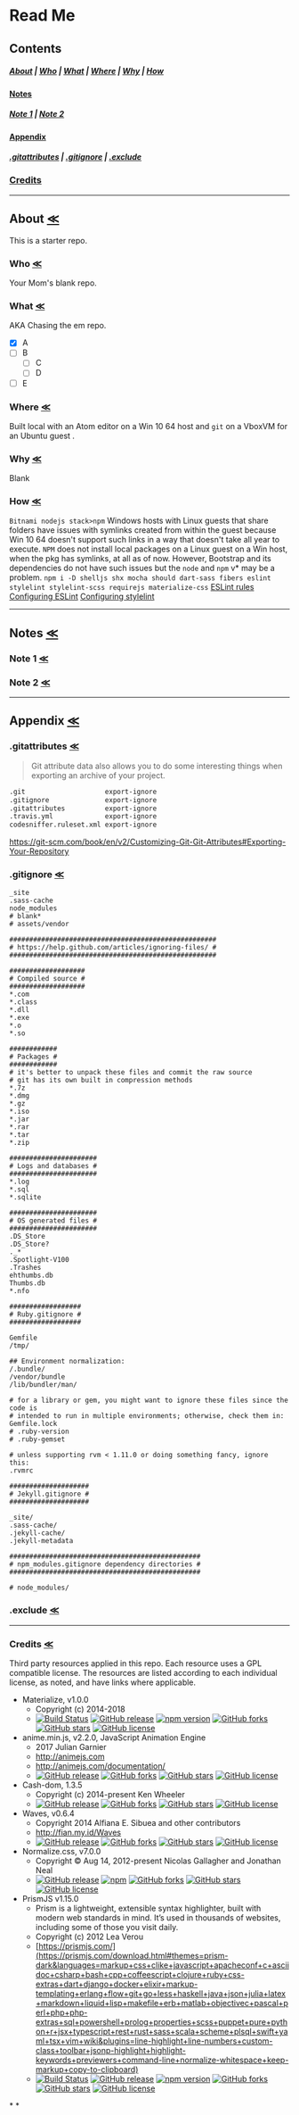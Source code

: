 # Read Me

## Contents

##### [About](#about-) \| [Who](#who-) \| [What](#what-) \| [Where](#where-) \| [Why](#why-) \| [How](#how-)

#### [Notes](#notes-)

##### [Note 1](#note-1-) \| [Note 2](#note-2-)

#### [Appendix](#appendix-)

##### [.gitattributes](#gitattributes-) \| [.gitignore](#gitignore-) \| [.exclude](#exclude-)

### [Credits](#credits-)

* * *

## About [≪](#read-me)

This is a starter repo.

### Who [≪](#read-me)

Your Mom's blank repo.

### What [≪](#read-me)

AKA Chasing the em repo.

-   [x] A
-   [ ] B
    -   [ ] C
    -   [ ] D
-   [ ] E

### Where [≪](#read-me)

Built local with an Atom editor on a Win 10 64 host and `git` on a VboxVM for an Ubuntu guest .

### Why [≪](#read-me)

Blank

### How [≪](#read-me)

`Bitnami nodejs stack>npm`
Windows hosts with Linux guests that share folders have issues with symlinks created from within the guest because Win 10 64 doesn't support such links in a way that doesn't take all year to execute. `NPM` does not install local packages on a Linux guest on a Win host, when the pkg has symlinks, at all as of now. However, Bootstrap and its dependencies do not have such issues but the `node` and `npm` v* may be a problem.
```npm i -D shelljs shx mocha should dart-sass fibers eslint stylelint stylelint-scss requirejs materialize-css```
[ESLint rules](https://eslint.org/docs/rules/)
[Configuring ESLint](https://eslint.org/docs/user-guide/configuring)
[Configuring stylelint](https://stylelint.io/user-guide/configuration/)
* * *

## Notes [≪](#read-me)

### Note 1 [≪](#read-me)

### Note 2 [≪](#read-me)

* * *

## Appendix [≪](#read-me)

### .gitattributes [≪](#read-me)

> Git attribute data also allows you to do some interesting things when exporting an archive of your project.

```markdown
.git                    export-ignore
.gitignore              export-ignore
.gitattributes          export-ignore
.travis.yml             export-ignore
codesniffer.ruleset.xml export-ignore
```

<https://git-scm.com/book/en/v2/Customizing-Git-Git-Attributes#Exporting-Your-Repository>

### .gitignore [≪](#read-me)

```*~
_site
.sass-cache
node_modules
# blank*
# assets/vendor

####################################################
# https://help.github.com/articles/ignoring-files/ #
####################################################

###################
# Compiled source #
###################
*.com
*.class
*.dll
*.exe
*.o
*.so

############
# Packages #
############
# it's better to unpack these files and commit the raw source
# git has its own built in compression methods
*.7z
*.dmg
*.gz
*.iso
*.jar
*.rar
*.tar
*.zip

######################
# Logs and databases #
######################
*.log
*.sql
*.sqlite

######################
# OS generated files #
######################
.DS_Store
.DS_Store?
._*
.Spotlight-V100
.Trashes
ehthumbs.db
Thumbs.db
*.nfo

##################
# Ruby.gitignore #
##################

Gemfile
/tmp/

## Environment normalization:
/.bundle/
/vendor/bundle
/lib/bundler/man/

# for a library or gem, you might want to ignore these files since the code is
# intended to run in multiple environments; otherwise, check them in:
Gemfile.lock
# .ruby-version
# .ruby-gemset

# unless supporting rvm < 1.11.0 or doing something fancy, ignore this:
.rvmrc

####################
# Jekyll.gitignore #
####################

_site/
.sass-cache/
.jekyll-cache/
.jekyll-metadata

################################################
# npm_modules.gitignore dependency directories #
################################################

# node_modules/
```

### .exclude [≪](#read-me)

* * *

### Credits [≪](#read-me)

Third party resources applied in this repo. Each resource uses a GPL compatible license. The resources are listed according to each individual license, as noted, and have links where applicable.

-   Materialize, v1.0.0
    -   Copyright (c) 2014-2018
    -   [![Build Status](https://img.shields.io/travis/Dogfalo/materialize.svg?style=social)](https://travis-ci.org/Dogfalo/materialize) [![GitHub release](https://img.shields.io/github/release/Dogfalo/materialize.svg?style=social)](https://github.com/Dogfalo/materialize/) [![npm version](https://img.shields.io/npm/v/materialize-css.svg?style=social)](https://www.npmjs.com/package/materialize-css) [![GitHub forks](https://img.shields.io/github/forks/Dogfalo/materialize.svg?style=social)](https://github.com/Dogfalo/materialize/network) [![GitHub stars](https://img.shields.io/github/stars/Dogfalo/materialize.svg?style=social)](https://github.com/Dogfalo/materialize/stargazers) [![GitHub license](https://img.shields.io/github/license/Dogfalo/materialize.svg?style=social)](https://github.com/Dogfalo/materialize/blob/v1-dev/LICENSE)
-   anime.min.js, v2.2.0, JavaScript Animation Engine
    -   2017 Julian Garnier
    -   <http://animejs.com>
    -   <http://animejs.com/documentation/>
    -   [![GitHub release](https://img.shields.io/github/release/juliangarnier/anime.svg?style=social)](https://github.com/juliangarnier/anime) [![GitHub forks](https://img.shields.io/github/forks/juliangarnier/anime.svg?style=social)](https://github.com/juliangarnier/anime/network) [![GitHub stars](https://img.shields.io/github/stars/juliangarnier/anime.svg?style=social)](https://github.com/juliangarnier/anime/stargazers) [![GitHub license](https://img.shields.io/github/license/juliangarnier/anime.svg?style=social)](https://github.com/juliangarnier/anime/blob/master/LICENSE.md)
-   Cash-dom, 1.3.5
    -   Copyright (c) 2014-present Ken Wheeler
    -   [![GitHub release](https://img.shields.io/github/release/kenwheeler/cash.svg?style=social)](https://github.com/kenwheeler/cash) [![GitHub forks](https://img.shields.io/github/forks/kenwheeler/cash.svg?style=social)](https://github.com/kenwheeler/cash/network) [![GitHub stars](https://img.shields.io/github/stars/kenwheeler/cash.svg?style=social)](https://github.com/kenwheeler/cash/stargazers) [![GitHub license](https://img.shields.io/github/license/kenwheeler/cash.svg?style=social)](https://github.com/kenwheeler/cash/blob/master/LICENSE.md)
-   Waves, v0.6.4
    -   Copyright 2014 Alfiana E. Sibuea and other contributors
    -   <http://fian.my.id/Waves>
    -   [![GitHub release](https://img.shields.io/github/release/fians/Waves.svg?style=social)](https://github.com/fians/Waves) [![GitHub forks](https://img.shields.io/github/forks/fians/Waves.svg?style=social)](https://github.com/fians/Waves/network) [![GitHub stars](https://img.shields.io/github/stars/fians/Waves.svg?style=social)](https://github.com/fians/Waves/stargazers) [![GitHub license](https://img.shields.io/github/license/fians/Waves.svg?style=social)](https://github.com/fians/Waves/blob/master/LICENSE)
-   Normalize.css, v7.0.0
    -   Copyright © Aug 14, 2012-present Nicolas Gallagher and Jonathan Neal
    -   [![GitHub release](https://img.shields.io/github/release/necolas/normalize.css.svg?style=social)](https://github.com/necolas/normalize.css) [![npm](https://img.shields.io/npm/v/normalize.css.svg?style=social)](https://www.npmjs.com/package/normalize.css) [![GitHub forks](https://img.shields.io/github/forks/necolas/normalize.css.svg?style=social)](https://github.com/necolas/normalize.css/network) [![GitHub stars](https://img.shields.io/github/stars/necolas/normalize.css.svg?style=social)](https://github.com/necolas/normalize.css/stargazers) [![GitHub license](https://img.shields.io/github/license/necolas/normalize.css.svg?style=social)](https://github.com/necolas/normalize.css/blob/master/LICENSE.md)
-   PrismJS v1.15.0
    -   Prism is a lightweight, extensible syntax highlighter, built with modern web standards in mind. It’s used in thousands of websites, including some of those you visit daily.
    -   Copyright (c) 2012 Lea Verou
    - [https://prismjs.com/](https://prismjs.com/download.html#themes=prism-dark&languages=markup+css+clike+javascript+apacheconf+c+asciidoc+csharp+bash+cpp+coffeescript+clojure+ruby+css-extras+dart+django+docker+elixir+markup-templating+erlang+flow+git+go+less+haskell+java+json+julia+latex+markdown+liquid+lisp+makefile+erb+matlab+objectivec+pascal+perl+php+php-extras+sql+powershell+prolog+properties+scss+puppet+pure+python+r+jsx+typescript+rest+rust+sass+scala+scheme+plsql+swift+yaml+tsx+vim+wiki&plugins=line-highlight+line-numbers+custom-class+toolbar+jsonp-highlight+highlight-keywords+previewers+command-line+normalize-whitespace+keep-markup+copy-to-clipboard)
    -   [![Build Status](https://img.shields.io/travis/PrismJS/prism.svg?style=social)](https://travis-ci.org/PrismJS/prism) [![GitHub release](https://img.shields.io/github/release/PrismJS/prism.svg?style=social)](https://github.com/PrismJS/prism) [![npm version](https://img.shields.io/npm/v/prismjs.svg?style=social)](https://www.npmjs.com/package/prismjs) [![GitHub forks](https://img.shields.io/github/forks/PrismJS/prism.svg?style=social)](https://github.com/PrismJS/prism/network) [![GitHub stars](https://img.shields.io/github/stars/PrismJS/prism.svg?style=social)](https://github.com/PrismJS/prism/stargazers) [![GitHub license](https://img.shields.io/github/license/PrismJS/prism.svg?style=social)](https://github.com/PrismJS/prism/blob/master/LICENSE)

\*
  \*
